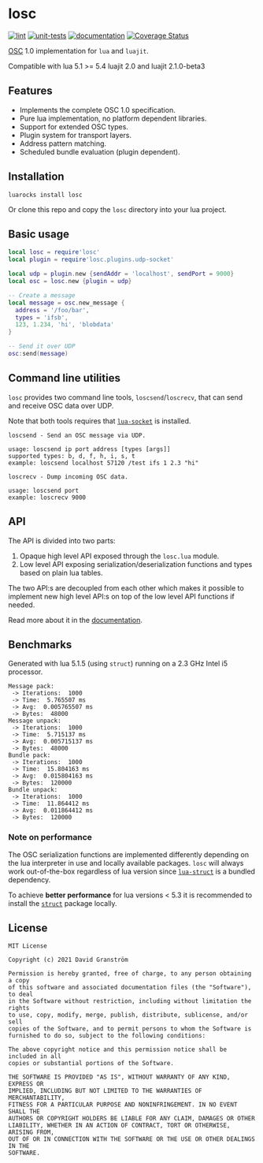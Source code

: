 # losc

[![lint](https://github.com/davidgranstrom/losc/workflows/lint/badge.svg)](https://github.com/davidgranstrom/losc/actions?query=workflow%3Alint)
[![unit-tests](https://github.com/davidgranstrom/losc/workflows/unit-tests/badge.svg)](https://github.com/davidgranstrom/losc/actions?query=workflow%3Aunit-tests)
[![documentation](https://github.com/davidgranstrom/losc/workflows/docs/badge.svg)][docs]
[![Coverage Status](https://coveralls.io/repos/github/davidgranstrom/losc/badge.svg?branch=main)](https://coveralls.io/github/davidgranstrom/losc?branch=main)

[OSC][osc] 1.0 implementation for `lua` and `luajit`.

Compatible with lua 5.1 >= 5.4 luajit 2.0 and luajit 2.1.0-beta3

## Features

* Implements the complete OSC 1.0 specification.
* Pure lua implementation, no platform dependent libraries.
* Support for extended OSC types.
* Plugin system for transport layers.
* Address pattern matching.
* Scheduled bundle evaluation (plugin dependent).

## Installation

```
luarocks install losc
```

Or clone this repo and copy the `losc` directory into your lua project.

## Basic usage

```lua
local losc = require'losc'
local plugin = require'losc.plugins.udp-socket'

local udp = plugin.new {sendAddr = 'localhost', sendPort = 9000}
local osc = losc.new {plugin = udp}

-- Create a message
local message = osc.new_message {
  address = '/foo/bar',
  types = 'ifsb',
  123, 1.234, 'hi', 'blobdata'
}

-- Send it over UDP
osc:send(message)
```

## Command line utilities

`losc` provides two command line tools, `loscsend`/`loscrecv`, that can
send and receive OSC data over UDP.

Note that both tools requires that [`lua-socket`](https://luarocks.org/modules/luasocket/luasocket) is installed.

```shell
loscsend - Send an OSC message via UDP.

usage: loscsend ip port address [types [args]]
supported types: b, d, f, h, i, s, t
example: loscsend localhost 57120 /test ifs 1 2.3 "hi"
```

```shell
loscrecv - Dump incoming OSC data.

usage: loscsend port
example: loscrecv 9000
```

## API

The API is divided into two parts:

1. Opaque high level API exposed through the `losc.lua` module.
2. Low level API exposing serialization/deserialization functions and types based on plain lua tables.

The two API:s are decoupled from each other which makes it possible to
implement new high level API:s on top of the low level API functions if needed.

Read more about it in the [documentation][docs].

## Benchmarks

Generated with lua 5.1.5 (using `struct`) running on a 2.3 GHz Intel i5 processor.

```plain
Message pack:
 -> Iterations:  1000
 -> Time:  5.765507 ms
 -> Avg:  0.005765507 ms
 -> Bytes:  48000
Message unpack:
 -> Iterations:  1000
 -> Time:  5.715137 ms
 -> Avg:  0.005715137 ms
 -> Bytes:  48000
Bundle pack:
 -> Iterations:  1000
 -> Time:  15.804163 ms
 -> Avg:  0.015804163 ms
 -> Bytes:  120000
Bundle unpack:
 -> Iterations:  1000
 -> Time:  11.864412 ms
 -> Avg:  0.011864412 ms
 -> Bytes:  120000
```

### Note on performance

The OSC serialization functions are implemented differently depending on the
lua interpreter in use and locally available packages. `losc` will always work
out-of-the-box regardless of lua version since
[`lua-struct`](https://github.com/iryont/lua-struct) is a bundled dependency.

To achieve **better performance** for lua versions < 5.3 it is
recommended to install the [`struct`](http://www.inf.puc-rio.br/~roberto/struct/) package locally.

## License

```
MIT License

Copyright (c) 2021 David Granström

Permission is hereby granted, free of charge, to any person obtaining a copy
of this software and associated documentation files (the "Software"), to deal
in the Software without restriction, including without limitation the rights
to use, copy, modify, merge, publish, distribute, sublicense, and/or sell
copies of the Software, and to permit persons to whom the Software is
furnished to do so, subject to the following conditions:

The above copyright notice and this permission notice shall be included in all
copies or substantial portions of the Software.

THE SOFTWARE IS PROVIDED "AS IS", WITHOUT WARRANTY OF ANY KIND, EXPRESS OR
IMPLIED, INCLUDING BUT NOT LIMITED TO THE WARRANTIES OF MERCHANTABILITY,
FITNESS FOR A PARTICULAR PURPOSE AND NONINFRINGEMENT. IN NO EVENT SHALL THE
AUTHORS OR COPYRIGHT HOLDERS BE LIABLE FOR ANY CLAIM, DAMAGES OR OTHER
LIABILITY, WHETHER IN AN ACTION OF CONTRACT, TORT OR OTHERWISE, ARISING FROM,
OUT OF OR IN CONNECTION WITH THE SOFTWARE OR THE USE OR OTHER DEALINGS IN THE
SOFTWARE.
```

[osc]: http://opensoundcontrol.org/spec-1_0
[docs]: https://davidgranstrom.github.io/losc/
